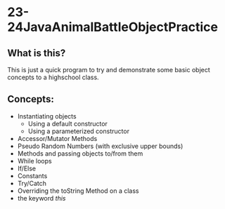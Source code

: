 # 23-24JavaAnimalBattleObjectPractice
## What is this?
This is just a quick program to try and demonstrate some basic object concepts to a highschool class. 

## Concepts:
- Instantiating objects
   - Using a default constructor
   - Using a parameterized constructor
- Accessor/Mutator Methods
- Pseudo Random Numbers (with exclusive upper bounds)
- Methods and passing objects to/from them
- While loops
- If/Else
- Constants
- Try/Catch
- Overriding the toString Method on a class
- the keyword *this*
